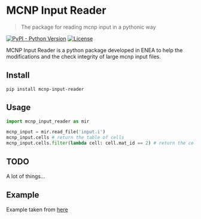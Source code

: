 # MCNP Input Reader
> The package for reading mcnp input in a pythonic way

[![PyPI - Python Version](https://img.shields.io/pypi/pyversions/mcnp-input-reader)](https://pypi.org/project/mcnp-input-reader/)
[![License](https://img.shields.io/pypi/l/mcnp-input-reader.svg)](https://github.com/ENEA-Fusion-Neutronics/MCNP-Input-Reader/blob/main/LICENSE)


MCNP Input Reader is a python package developed in ENEA to help the modifications and the check integrity 
of large mcnp input files.

## Install

```shell
pip install mcnp-input-reader
```

## Usage

```python
import mcnp_input_reader as mir

mcnp_input = mir.read_file('input.i') 
mcnp_input.cells # return the table of cells
mcnp_input.cells.filter(lambda cell: cell.mat_id == 2) # return the cells using material M2
```
## TODO

A lot of things...

## Example

Example taken from [here](https://www.utoledo.edu/med/depts/radther/pdf/MCNP5%20practical%20examples%20lecture%207%20companion.pdf) 

